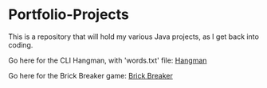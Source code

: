 # Portfolio-Projects
This is a repository that will hold my various Java projects, as I get back into coding.


Go here for the CLI Hangman, with 'words.txt' file: [Hangman](https://github.com/Heaxeus/Portfolio-Projects/releases/tag/Releases)

Go here for the Brick Breaker game: [Brick Breaker](https://github.com/Heaxeus/Portfolio-Projects/releases/tag/Releases-BrickBreaker)
